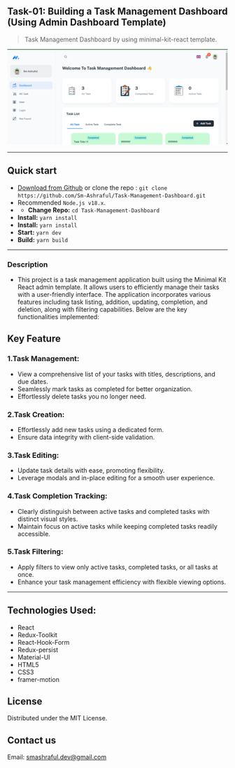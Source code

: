 ## Task-01: Building a Task Management Dashboard (Using Admin Dashboard Template)

>Task Management Dashboard by using minimal-kit-react template.

![preview](public/assets/homep.png)

---

## Quick start

- [Download from Github](https://github.com/Sm-Ashraful/Task-Management-Dashboard) or clone the repo : `git clone https://github.com/Sm-Ashraful/Task-Management-Dashboard.git`
- Recommended `Node.js v18.x`.
- - **Change Repo:** `cd Task-Management-Dashboard`
- **Install:** `yarn install`
- **Install:** `yarn install`
- **Start:** `yarn dev`
- **Build:** `yarn build`

---

### Description
- This project is a task management application built using the Minimal Kit React admin template. It allows users to efficiently manage their tasks with a user-friendly interface. The application incorporates various features including task listing, addition, updating, completion, and deletion, along with filtering capabilities. Below are the key functionalities implemented:

## Key Feature

### 1.Task Management:
- View a comprehensive list of your tasks with titles, descriptions, and due dates.
- Seamlessly mark tasks as completed for better organization.
- Effortlessly delete tasks you no longer need.
### 2.Task Creation:
- Effortlessly add new tasks using a dedicated form.
- Ensure data integrity with client-side validation.
### 3.Task Editing:
- Update task details with ease, promoting flexibility.
- Leverage modals and in-place editing for a smooth user experience.
### 4.Task Completion Tracking:
- Clearly distinguish between active tasks and completed tasks with distinct visual styles.
- Maintain focus on active tasks while keeping completed tasks readily accessible.
### 5.Task Filtering:
- Apply filters to view only active tasks, completed tasks, or all tasks at once.
- Enhance your task management efficiency with flexible viewing options.

---

## Technologies Used:
- React
- Redux-Toolkit
- React-Hook-Form
- Redux-persist
- Material-UI
- HTML5
- CSS3
- framer-motion
## License

Distributed under the MIT License.

## Contact us

Email: smashraful.dev@gmail.com

